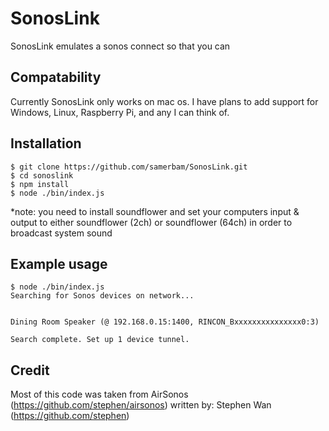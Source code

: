 SonosLink
========

SonosLink emulates a sonos connect so that you can 

Compatability
-------------
Currently SonosLink only works on mac os. I have plans to add support for Windows, Linux, Raspberry Pi, and any I can think of.

Installation
-----------
```
$ git clone https://github.com/samerbam/SonosLink.git
$ cd sonoslink
$ npm install
$ node ./bin/index.js
```
*note: you need to install soundflower and set your computers input & output to either soundflower (2ch) or soundflower (64ch) in order to broadcast system sound

Example usage
-------------
```
$ node ./bin/index.js
Searching for Sonos devices on network...


Dining Room Speaker (@ 192.168.0.15:1400, RINCON_Bxxxxxxxxxxxxxxx0:3)

Search complete. Set up 1 device tunnel.
```

Credit
------
Most of this code was taken from AirSonos (https://github.com/stephen/airsonos) written by: Stephen Wan (https://github.com/stephen)
